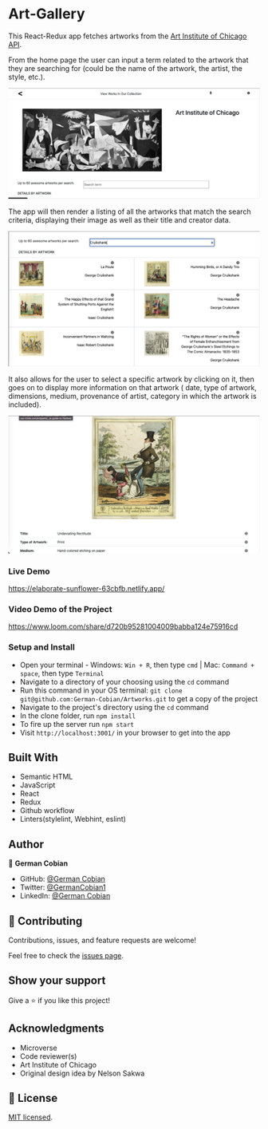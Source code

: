 # Art-Gallery

This React-Redux app fetches artworks from the [Art Institute of Chicago API](https://api.artic.edu/api/v1/artworks).

From the home page the user can input a term related to the artwork that they are searching for (could be the name of the artwork, the artist, the style, etc.).

![AIC Home](/src/assets/Screenshot1.png?raw=true "AIC Home")

The app will then render a listing of all the artworks that match the search criteria, displaying their image as well as their title and creator data. 

![Search results](/src/assets/Screenshot2.png?raw=true "Search results")

It also allows for the user to select a specific artwork by clicking on it, then goes on to display more information on that artwork ( date, type of artwork, dimensions, medium, provenance of artist, category in which the artwork is included).

![Artwork in detail](/src/assets/Screenshot3.png?raw=true "Artwork in detail")

### Live Demo

https://elaborate-sunflower-63cbfb.netlify.app/

### Video Demo of the Project

https://www.loom.com/share/d720b95281004009babba124e75916cd

### Setup and Install

* Open your terminal - Windows: `Win + R`, then type `cmd` | Mac: `Command + space`, then type `Terminal`
* Navigate to a directory of your choosing using the `cd` command
* Run this command in your OS terminal: `git clone git@github.com:German-Cobian/Artworks.git` to get a copy of the project
* Navigate to the project's directory using the `cd` command
* In the clone folder, run `npm install`
* To fire up the server run `npm start`
* Visit `http://localhost:3001/` in your browser to get into the app

## Built With

* Semantic HTML
* JavaScript
* React
* Redux
* Github workflow
* Linters(stylelint, Webhint, eslint)


## Author

👤 **German Cobian**
* GitHub: [@German Cobian](https://github.com/German-Cobian)
* Twitter: [@GermanCobian1](https://twitter.com/GermanCobian1)
* LinkedIn: [@German Cobian](https://www.linkedin.com/in/german-cobian/)

## 🤝 Contributing

Contributions, issues, and feature requests are welcome!

Feel free to check the [issues page](https://github.com/German-Cobian/Art-Gallery/issues).

## Show your support

Give a ⭐️ if you like this project!

## Acknowledgments

* Microverse
* Code reviewer(s)
* Art Institute of Chicago
* Original design idea by Nelson Sakwa

## 📝 License

[MIT licensed](https://github.com/German-Cobian/Art-Gallery/blob/main/LICENSE).
